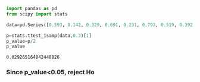 ```python
import pandas as pd
from scipy import stats
```


```python
data=pd.Series([0.593, 0.142, 0.329, 0.691, 0.231, 0.793, 0.519, 0.392, 0.418])
```


```python
p=stats.ttest_1samp(data,0.3)[1]
p_value=p/2
p_value
```




    0.029265164842448826



### Since p_value<0.05, reject Ho


```python

```

